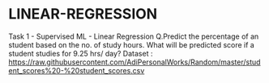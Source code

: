 # LINEAR-REGRESSION
Task 1 - Supervised ML - Linear Regression
Q.Predict the percentage of an student based on the no. of study hours.
  What will be predicted score if a student studies for 9.25 hrs/ day?
Dataset : https://raw.githubusercontent.com/AdiPersonalWorks/Random/master/student_scores%20-%20student_scores.csv
